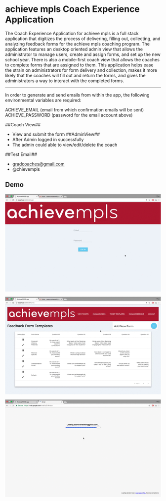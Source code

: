 
# achieve mpls Coach Experience Application

The Coach Experience Application for achieve mpls is a full stack application that digitizes the process of delivering, filling out, collecting, and analyzing feedback forms for the achieve mpls coaching program.  The application features an desktop oriented admin view that allows the administrator to manage users, create and assign forms, and set up the new school year.  There is also a mobile-first coach view that allows the coaches to complete forms that are assigned to them.  This application helps ease the strain on administrators for form delivery and collection, makes it more likely that the coaches will fill out and return the forms, and gives the administrators a way to interact with the completed forms.

---

<!--Do we want to include?  -->
In order to generate and send emails from within the app, the following environmental variables are required:

ACHIEVE_EMAIL (email from which confirmation emails will be sent)
ACHIEVE_PASSWORD (password for the email account above)
<!--Do we want to include?  -->

##Coach View##
* View and submit the form
##AdminView##
* After Admin logged in successfully
* The admin could able to view/edit/delete the coach

##Test Email##
* gradcoaches@gmail.com
* @chievempls


## Demo
<p align="center">
  <img src="walkthrough/part1.gif" alt="first walkthrough gif"/>
</p>

<p align="center">
  <img src="walkthrough/part2.gif" alt="second walkthrough gif"/>
</p>

<p align="center">
  <img src="walkthrough/part3.gif" alt="third walkthrough gif"/>
</p>

